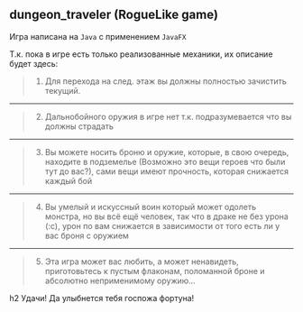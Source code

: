 ## dungeon_traveler (RogueLike game)

Игра написана на `Java` с применением `JavaFX`

Т.к. пока в игре есть только реализованные механики, их описание будет здесь:
> 1) Для перехода на след. этаж вы должны полностью зачистить текущий.
***
> 2) Дальнобойного оружия в игре нет т.к. подразумевается что вы должны страдать
***
> 3) Вы можете носить броню и оружие, которые, в свою очередь, находите в подземелье (Возможно это вещи героев что были тут до вас?), сами вещи имеют прочность, которая снижается каждый бой
***
> 4) Вы умелый и искуссный воин который может одолеть монстра, но вы всё ещё человек, так что в драке не без урона (:с), урон по вам снижается в зависимости от того есть ли у вас броня с оружием
***
> 5) Эта игра может вас любить, а может ненавидеть, приготовьтесь к пустым флаконам, поломанной броне и абсолютно неприменимому оружию...

h2 Удачи! Да улыбнется тебя госпожа фортуна!
